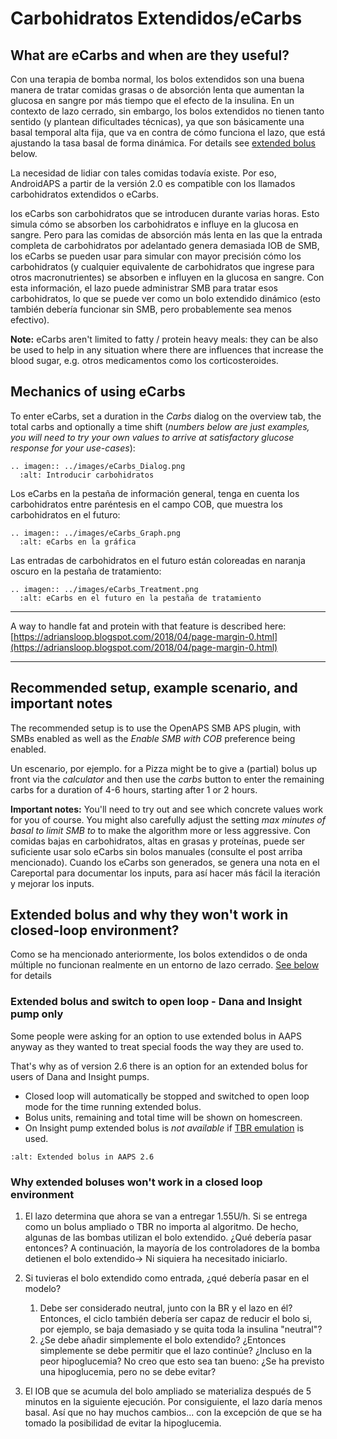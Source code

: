 # Carbohidratos Extendidos/eCarbs

## What are eCarbs and when are they useful?

Con una terapia de bomba normal, los bolos extendidos son una buena manera de tratar comidas grasas o de absorción lenta que aumentan la glucosa en sangre por más tiempo que el efecto de la insulina. En un contexto de lazo cerrado, sin embargo, los bolos extendidos no tienen tanto sentido (y plantean dificultades técnicas), ya que son básicamente una basal temporal alta fija, que va en contra de cómo funciona el lazo, que está ajustando la tasa basal de forma dinámica. For details see [extended bolus](../Usage/Extended-Carbs#why-extended-boluses-won-t-work-in-a-closed-loop-environment) below.

La necesidad de lidiar con tales comidas todavía existe. Por eso, AndroidAPS a partir de la versión 2.0 es compatible con los llamados carbohidratos extendidos o eCarbs.

los eCarbs son carbohidratos que se introducen durante varias horas. Esto simula cómo se absorben los carbohidratos e influye en la glucosa en sangre.  Pero para las comidas de absorción más lenta en las que la entrada completa de carbohidratos por adelantado genera demasiada IOB de SMB, los eCarbs se pueden usar para simular con mayor precisión cómo los carbohidratos (y cualquier equivalente de carbohidratos que ingrese para otros macronutrientes) se absorben e influyen en la glucosa en sangre. Con esta información, el lazo puede administrar SMB para tratar esos carbohidratos, lo que se puede ver como un bolo extendido dinámico (esto también debería funcionar sin SMB, pero probablemente sea menos efectivo).

**Note:** eCarbs aren't limited to fatty / protein heavy meals: they can be also be used to help in any situation where there are influences that increase the blood sugar, e.g. otros medicamentos como los corticosteroides.

## Mechanics of using eCarbs

To enter eCarbs, set a duration in the *Carbs* dialog on the overview tab, the total carbs and optionally a time shift (*numbers below are just examples, you will need to try your own values to arrive at satisfactory glucose response for your use-cases*):

```{eval-rst}
.. imagen:: ../images/eCarbs_Dialog.png
  :alt: Introducir carbohidratos
```

Los eCarbs en la pestaña de información general, tenga en cuenta los carbohidratos entre paréntesis en el campo COB, que muestra los carbohidratos en el futuro:

```{eval-rst}
.. imagen:: ../images/eCarbs_Graph.png
  :alt: eCarbs en la gráfica
```

Las entradas de carbohidratos en el futuro están coloreadas en naranja oscuro en la pestaña de tratamiento:

```{eval-rst}
.. imagen:: ../images/eCarbs_Treatment.png
  :alt: eCarbs en el futuro en la pestaña de tratamiento

```

______________________________________________________________________

A way to handle fat and protein with that feature is described here: [https://adriansloop.blogspot.com/2018/04/page-margin-0.html](https://adriansloop.blogspot.com/2018/04/page-margin-0.html)

______________________________________________________________________

## Recommended setup, example scenario, and important notes

The recommended setup is to use the OpenAPS SMB APS plugin, with SMBs enabled as well as the *Enable SMB with COB* preference being enabled.

Un escenario, por ejemplo. for a Pizza might be to give a (partial) bolus up front via the *calculator* and then use the *carbs* button to enter the remaining carbs for a duration of 4-6 hours, starting after 1 or 2 hours.

**Important notes:** You'll need to try out and see which concrete values work for you of course. You might also carefully adjust the setting *max minutes of basal to limit SMB to* to make the algorithm more or less aggressive.
Con comidas bajas en carbohidratos, altas en grasas y proteínas, puede ser suficiente usar solo eCarbs sin bolos manuales (consulte el post arriba mencionado). Cuando los eCarbs son generados, se genera una nota en el Careportal para documentar los inputs, para así hacer más fácil la iteración y mejorar los inputs.

## Extended bolus and why they won't work in closed-loop environment?

Como se ha mencionado anteriormente, los bolos extendidos o de onda múltiple no funcionan realmente en un entorno de lazo cerrado. [See below](../Usage/Extended-Carbs#why-extended-boluses-won-t-work-in-a-closed-loop-environment) for details

### Extended bolus and switch to open loop - Dana and Insight pump only

Some people were asking for an option to use extended bolus in AAPS anyway as they wanted to treat special foods the way they are used to.

That's why as of version 2.6 there is an option for an extended bolus for users of Dana and Insight pumps.

- Closed loop will automatically be stopped and switched to open loop mode for the time running extended bolus.
- Bolus units, remaining and total time will be shown on homescreen.
- On Insight pump extended bolus is *not available* if [TBR emulation](../Configuration/Accu-Chek-Insight-Pump#settings-in-aaps) is used.

```{image} ../images/ExtendedBolus2_6.png
:alt: Extended bolus in AAPS 2.6
```

### Why extended boluses won't work in a closed loop environment

1. El lazo determina que ahora se van a entregar 1.55U/h. Si se entrega como un bolus ampliado o TBR no importa al algoritmo. De hecho, algunas de las bombas utilizan el bolo extendido. ¿Qué debería pasar entonces? A continuación, la mayoría de los controladores de la bomba detienen el bolo extendido-> Ni siquiera ha necesitado iniciarlo.

2. Si tuvieras el bolo extendido como entrada, ¿qué debería pasar en el modelo?

   1. Debe ser considerado neutral, junto con la BR y el lazo en él? Entonces, el ciclo también debería ser capaz de reducir el bolo si, por ejemplo, se baja demasiado y se quita toda la insulina "neutral"?
   2. ¿Se debe añadir simplemente el bolo extendido? ¿Entonces simplemente se debe permitir que el lazo continúe? ¿Incluso en la peor hipoglucemia? No creo que esto sea tan bueno: ¿Se ha previsto una hipoglucemia, pero no se debe evitar?

3. El IOB que se acumula del bolo ampliado se materializa después de 5 minutos en la siguiente ejecución. Por consiguiente, el lazo daría menos basal. Así que no hay muchos cambios... con la excepción de que se ha tomado la posibilidad de evitar la hipoglucemia.
